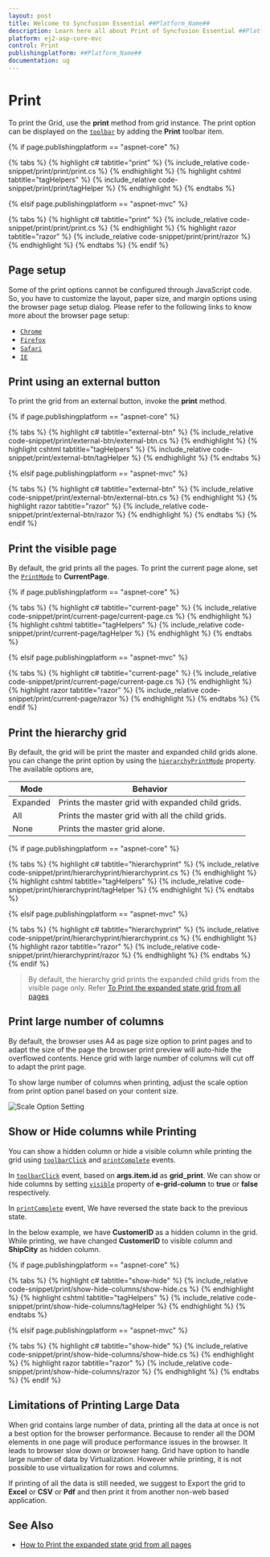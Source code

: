 ```yaml
---
layout: post
title: Welcome to Syncfusion Essential ##Platform_Name##
description: Learn here all about Print of Syncfusion Essential ##Platform_Name## widgets based on HTML5 and jQuery.
platform: ej2-asp-core-mvc
control: Print
publishingplatform: ##Platform_Name##
documentation: ug
---
```



# Print

To print the Grid, use the **print** method from grid instance. The print option can be displayed on the [`toolbar`](https://help.syncfusion.com/cr/aspnetcore-js2/Syncfusion.EJ2.Grids.Grid.html#Syncfusion_EJ2_Grids_Grid_Toolbar) by adding the **Print** toolbar item.

{% if page.publishingplatform == "aspnet-core" %}

{% tabs %}
{% highlight c# tabtitle="print" %}
{% include_relative code-snippet/print/print/print.cs %}
{% endhighlight %}
{% highlight cshtml tabtitle="tagHelpers" %}
{% include_relative code-snippet/print/print/tagHelper %}
{% endhighlight %}
{% endtabs %}

{% elsif page.publishingplatform == "aspnet-mvc" %}

{% tabs %}
{% highlight c# tabtitle="print" %}
{% include_relative code-snippet/print/print/print.cs %}
{% endhighlight %}
{% highlight razor tabtitle="razor" %}
{% include_relative code-snippet/print/print/razor %}
{% endhighlight %}
{% endtabs %}
{% endif %}



## Page setup

Some of the print options cannot be configured through JavaScript code. So, you have to customize the layout, paper size, and margin options using the browser page setup dialog. Please refer to the following links to know more about the browser page setup:

* [`Chrome`](https://support.google.com/chrome/answer/1069693?hl=en&visit_id=1-636335333734668335-3165046395&rd=1)
* [`Firefox`](https://support.mozilla.org/en-US/kb/how-print-web-pages-firefox)
* [`Safari`](http://www.mintprintables.com/print-tips/adjust-margins-osx/)
* [`IE`](http://www.helpteaching.com/help/print/index.htm)

## Print using an external button

To print the grid from an external button, invoke the **print** method.

{% if page.publishingplatform == "aspnet-core" %}

{% tabs %}
{% highlight c# tabtitle="external-btn" %}
{% include_relative code-snippet/print/external-btn/external-btn.cs %}
{% endhighlight %}
{% highlight cshtml tabtitle="tagHelpers" %}
{% include_relative code-snippet/print/external-btn/tagHelper %}
{% endhighlight %}
{% endtabs %}

{% elsif page.publishingplatform == "aspnet-mvc" %}

{% tabs %}
{% highlight c# tabtitle="external-btn" %}
{% include_relative code-snippet/print/external-btn/external-btn.cs %}
{% endhighlight %}
{% highlight razor tabtitle="razor" %}
{% include_relative code-snippet/print/external-btn/razor %}
{% endhighlight %}
{% endtabs %}
{% endif %}



## Print the visible page

By default, the grid prints all the pages. To print the current page alone, set the [`PrintMode`](https://help.syncfusion.com/cr/aspnetcore-js2/Syncfusion.EJ2.Grids.Grid.html#Syncfusion_EJ2_Grids_Grid_PrintMode) to **CurrentPage**.

{% if page.publishingplatform == "aspnet-core" %}

{% tabs %}
{% highlight c# tabtitle="current-page" %}
{% include_relative code-snippet/print/current-page/current-page.cs %}
{% endhighlight %}
{% highlight cshtml tabtitle="tagHelpers" %}
{% include_relative code-snippet/print/current-page/tagHelper %}
{% endhighlight %}
{% endtabs %}

{% elsif page.publishingplatform == "aspnet-mvc" %}

{% tabs %}
{% highlight c# tabtitle="current-page" %}
{% include_relative code-snippet/print/current-page/current-page.cs %}
{% endhighlight %}
{% highlight razor tabtitle="razor" %}
{% include_relative code-snippet/print/current-page/razor %}
{% endhighlight %}
{% endtabs %}
{% endif %}



## Print the hierarchy grid

By default, the grid will be print the master and expanded child grids alone. you can change the print option by using the [`hierarchyPrintMode`](https://help.syncfusion.com/cr/aspnetcore-js2/Syncfusion.EJ2.Grids.Grid.html#Syncfusion_EJ2_Grids_Grid_HierarchyPrintMode) property. The available options are,

| Mode     | Behavior    |
|----------|-------------|
| Expanded | Prints the master grid with expanded child grids. |
| All      | Prints the master grid with all the child grids. |
| None     | Prints the master grid alone. |

{% if page.publishingplatform == "aspnet-core" %}

{% tabs %}
{% highlight c# tabtitle="hierarchyprint" %}
{% include_relative code-snippet/print/hierarchyprint/hierarchyprint.cs %}
{% endhighlight %}
{% highlight cshtml tabtitle="tagHelpers" %}
{% include_relative code-snippet/print/hierarchyprint/tagHelper %}
{% endhighlight %}
{% endtabs %}

{% elsif page.publishingplatform == "aspnet-mvc" %}

{% tabs %}
{% highlight c# tabtitle="hierarchyprint" %}
{% include_relative code-snippet/print/hierarchyprint/hierarchyprint.cs %}
{% endhighlight %}
{% highlight razor tabtitle="razor" %}
{% include_relative code-snippet/print/hierarchyprint/razor %}
{% endhighlight %}
{% endtabs %}
{% endif %}



> By default, the hierarchy grid prints the expanded child grids from the visible page only. Refer [To Print the expanded state grid from all pages](./how-to/print-the-expanded-state-from-other-pages)

## Print large number of columns

By default, the browser uses A4 as page size option to print pages and to adapt the size of the page the browser print preview will auto-hide the overflowed contents. Hence grid with large number of columns will cut off to adapt the print page.

To show large number of columns when printing, adjust the scale option from print option panel based on your content size.

![Scale Option Setting](./images/print-preview.png)

## Show or Hide columns while Printing

You can show a hidden column or hide a visible column while printing the grid using [`toolbarClick`](https://help.syncfusion.com/cr/aspnetcore-js2/Syncfusion.EJ2.Grids.Grid.html#Syncfusion_EJ2_Grids_Grid_ToolbarClick) and [`printComplete`](https://help.syncfusion.com/cr/aspnetcore-js2/Syncfusion.EJ2.Grids.Grid.html#Syncfusion_EJ2_Grids_Grid_PrintComplete) events.

In [`toolbarClick`](https://help.syncfusion.com/cr/aspnetcore-js2/Syncfusion.EJ2.Grids.Grid.html#Syncfusion_EJ2_Grids_Grid_ToolbarClick) event, based on **args.item.id** as **grid_print**. We can show or hide columns by setting [`visible`](https://help.syncfusion.com/cr/aspnetcore-js2/Syncfusion.EJ2.Grids.GridColumn.html#Syncfusion_EJ2_Grids_GridColumn_Visible) property of **e-grid-column** to **true** or **false** respectively.

In [`printComplete`](https://help.syncfusion.com/cr/aspnetcore-js2/Syncfusion.EJ2.Grids.Grid.html#Syncfusion_EJ2_Grids_Grid_PrintComplete) event, We have reversed the state back to the previous state.

In the below example, we have **CustomerID** as a hidden column in the grid. While printing, we have changed **CustomerID** to visible column and **ShipCity** as hidden column.

{% if page.publishingplatform == "aspnet-core" %}

{% tabs %}
{% highlight c# tabtitle="show-hide" %}
{% include_relative code-snippet/print/show-hide-columns/show-hide.cs %}
{% endhighlight %}
{% highlight cshtml tabtitle="tagHelpers" %}
{% include_relative code-snippet/print/show-hide-columns/tagHelper %}
{% endhighlight %}
{% endtabs %}

{% elsif page.publishingplatform == "aspnet-mvc" %}

{% tabs %}
{% highlight c# tabtitle="show-hide" %}
{% include_relative code-snippet/print/show-hide-columns/show-hide.cs %}
{% endhighlight %}
{% highlight razor tabtitle="razor" %}
{% include_relative code-snippet/print/show-hide-columns/razor %}
{% endhighlight %}
{% endtabs %}
{% endif %}



## Limitations of Printing Large Data

When grid contains large number of data, printing all the data at once is not a best option for the browser performance. Because to render all the DOM elements in one page will produce performance issues in the browser. It leads to browser slow down or browser hang. Grid have option to handle large number of data by Virtualization. However while printing, it is not possible to use virtualization for rows and columns.

If printing of all the data is still needed, we suggest to Export the grid to **Excel** or **CSV** or **Pdf** and then print it from another non-web based application.

## See Also

* [How to Print the expanded state grid from all pages](./how-to/print-the-expanded-state-from-other-pages)
